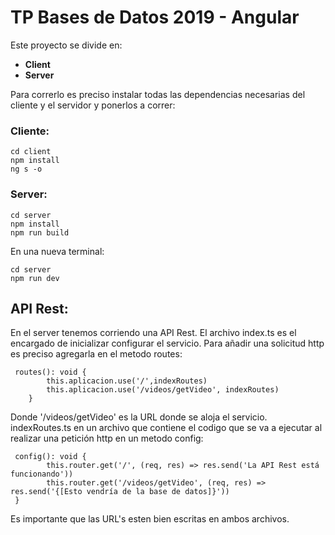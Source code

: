# TP Bases de Datos 2019 - Angular

Este proyecto se divide en:
- **Client**
- **Server**

Para correrlo es preciso instalar todas las dependencias necesarias del cliente y el servidor y ponerlos a correr:
### Cliente:

```
cd client
npm install
ng s -o
```

### Server:
```
cd server
npm install
npm run build
```
En una nueva terminal:
```
cd server
npm run dev
```

## API Rest:
En el server tenemos corriendo una API Rest.
El archivo index.ts es el encargado de inicializar configurar el servicio.
Para añadir una solicitud http es preciso agregarla en el metodo routes:

```
 routes(): void {
        this.aplicacion.use('/',indexRoutes)
        this.aplicacion.use('/videos/getVideo', indexRoutes)
    }
```

Donde '/videos/getVideo' es la URL donde se aloja el servicio.
indexRoutes.ts en un archivo que contiene el codigo que se va a ejecutar al realizar una petición http
en un metodo config:
```
 config(): void {
        this.router.get('/', (req, res) => res.send('La API Rest está funcionando'))
        this.router.get('/videos/getVideo', (req, res) => res.send('{[Esto vendría de la base de datos]}'))
 }
```
Es importante que las URL's esten bien escritas en ambos archivos.